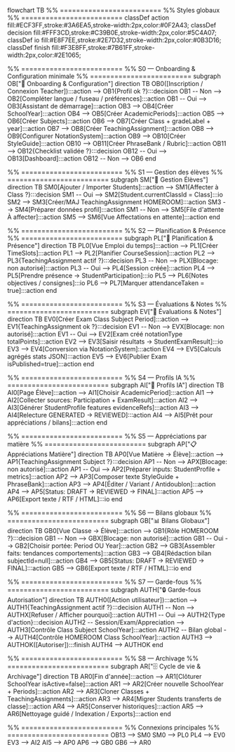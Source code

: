flowchart TB
  %% =========================
  %% Styles globaux
  %% =========================
  classDef action fill:#ECF3FF,stroke:#3A6EA5,stroke-width:2px,color:#0F2A43;
  classDef decision fill:#FFF3CD,stroke:#C39B0E,stroke-width:2px,color:#5C4A07;
  classDef io fill:#E8F7EE,stroke:#2E7D32,stroke-width:2px,color:#0B3D16;
  classDef finish fill:#F3E8FF,stroke:#7B61FF,stroke-width:2px,color:#2E1065;

  %% =========================
  %% S0 — Onboarding & Configuration minimale
  %% =========================
  subgraph OB["🚀 Onboarding & Configuration"]
    direction TB
    OB0([Inscription / Connexion Teacher]):::action --> OB1{Profil ok ?}:::decision
    OB1 -- Non --> OB2[Compléter langue / fuseau / préférences]:::action
    OB1 -- Oui --> OB3[Assistant de démarrage]:::action
    OB3 --> OB4[Créer SchoolYear]:::action
    OB4 --> OB5[Créer AcademicPeriods]:::action
    OB5 --> OB6[Créer Subjects]:::action
    OB6 --> OB7[Créer Class + gradeLabel + year]:::action
    OB7 --> OB8[Créer TeachingAssignment]:::action
    OB8 --> OB9[Configurer NotationSystem]:::action
    OB9 --> OB10[Créer StyleGuide]:::action
    OB10 --> OB11[Créer PhraseBank / Rubric]:::action
    OB11 --> OB12{Checklist validée ?}:::decision
    OB12 -- Oui --> OB13[Dashboard]:::action
    OB12 -- Non --> OB6
  end

  %% =========================
  %% S1 — Gestion des élèves
  %% =========================
  subgraph SM["👥 Gestion Élèves"]
    direction TB
    SM0[Ajouter / Importer Students]:::action --> SM1{Affecter à Class ?}:::decision
    SM1 -- Oui --> SM2[Student.currentClassId = Class]:::io
    SM2 --> SM3[Créer/MAJ TeachingAssignment HOMEROOM]:::action
    SM3 --> SM4[Préparer données profil]:::action
    SM1 -- Non --> SM5[File d'attente À affecter]:::action
    SM5 --> SM6[Vue Affectations en attente]:::action
  end

  %% =========================
  %% S2 — Planification & Présence
  %% =========================
  subgraph PL["📅 Planification & Présence"]
    direction TB
    PL0[Vue Emploi du temps]:::action --> PL1[Créer TimeSlots]:::action
    PL1 --> PL2[Planifier CourseSession]:::action
    PL2 --> PL3{TeachingAssignment actif ?}:::decision
    PL3 -- Non --> PLX[Blocage: non autorisé]:::action
    PL3 -- Oui --> PL4[Session créée]:::action
    PL4 --> PL5[Prendre présence → StudentParticipation]:::io
    PL5 --> PL6[Notes objectives / consignes]:::io
    PL6 --> PL7[Marquer attendanceTaken = true]:::action
  end

  %% =========================
  %% S3 — Évaluations & Notes
  %% =========================
  subgraph EV["📝 Évaluations & Notes"]
    direction TB
    EV0[Créer Exam Class Subject Period]:::action --> EV1{TeachingAssignment ok ?}:::decision
    EV1 -- Non --> EVX[Blocage: non autorisé]:::action
    EV1 -- Oui --> EV2[Exam créé notationType totalPoints]:::action
    EV2 --> EV3[Saisir résultats → StudentExamResult]:::io
    EV3 --> EV4[Conversion via NotationSystem]:::action
    EV4 --> EV5[Calculs agrégés stats JSON]:::action
    EV5 --> EV6[Publier Exam isPublished=true]:::action
  end

  %% =========================
  %% S4 — Profils IA
  %% =========================
  subgraph AI["🤖 Profils IA"]
    direction TB
    AI0[Page Élève]:::action --> AI1[Choisir AcademicPeriod]:::action
    AI1 --> AI2[Collecter sources: Participation + ExamResult]:::action
    AI2 --> AI3[Générer StudentProfile features evidenceRefs]:::action
    AI3 --> AI4[Relecture GENERATED → REVIEWED]:::action
    AI4 --> AI5[Prêt pour appréciations / bilans]:::action
  end

  %% =========================
  %% S5 — Appréciations par matière
  %% =========================
  subgraph AP["📋 Appréciations Matière"]
    direction TB
    AP0[Vue Matière → Élève]:::action --> AP1{TeachingAssignment Subject ?}:::decision
    AP1 -- Non --> APX[Blocage: non autorisé]:::action
    AP1 -- Oui --> AP2[Préparer inputs: StudentProfile + metrics]:::action
    AP2 --> AP3[Composer texte StyleGuide + PhraseBank]:::action
    AP3 --> AP4[Éditer / Variant / Antidoublon]:::action
    AP4 --> AP5[Status: DRAFT → REVIEWED → FINAL]:::action
    AP5 --> AP6[Export texte / RTF / HTML]:::io
  end

  %% =========================
  %% S6 — Bilans globaux
  %% =========================
  subgraph GB["📊 Bilans Globaux"]
    direction TB
    GB0[Vue Classe → Élève]:::action --> GB1{Rôle HOMEROOM ?}:::decision
    GB1 -- Non --> GBX[Blocage: non autorisé]:::action
    GB1 -- Oui --> GB2[Choisir portée: Period OU Year]:::action
    GB2 --> GB3[Assembler faits: tendances comportements]:::action
    GB3 --> GB4[Rédaction bilan subjectId=null]:::action
    GB4 --> GB5[Status: DRAFT → REVIEWED → FINAL]:::action
    GB5 --> GB6[Export texte / RTF / HTML]:::io
  end

  %% =========================
  %% S7 — Garde-fous
  %% =========================
  subgraph AUTH["🔒 Garde-fous Autorisation"]
    direction TB
    AUTH0([Action utilisateur]):::action --> AUTH1{TeachingAssignment actif ?}:::decision
    AUTH1 -- Non --> AUTHX[Refuser / Afficher pourquoi]:::action
    AUTH1 -- Oui --> AUTH2{Type d'action}:::decision
    AUTH2 -- Session/Exam/Appreciation --> AUTH3[Contrôle Class Subject SchoolYear]:::action
    AUTH2 -- Bilan global --> AUTH4[Contrôle HOMEROOM Class SchoolYear]:::action
    AUTH3 --> AUTHOK([Autoriser]):::finish
    AUTH4 --> AUTHOK
  end

  %% =========================
  %% S8 — Archivage
  %% =========================
  subgraph AR["🗄️ Cycle de vie & Archivage"]
    direction TB
    AR0[Fin d'année]:::action --> AR1[Clôturer SchoolYear isActive=false]:::action
    AR1 --> AR2[Créer nouvelle SchoolYear + Periods]:::action
    AR2 --> AR3[Cloner Classes + TeachingAssignments]:::action
    AR3 --> AR4[Migrer Students transferts de classe]:::action
    AR4 --> AR5[Conserver historiques]:::action
    AR5 --> AR6[Nettoyage guidé / Indexation / Exports]:::action
  end

  %% =========================
  %% Connexions principales
  %% =========================
  OB13 --> SM0
  SM0 --> PL0
  PL4 --> EV0
  EV3 --> AI2
  AI5 --> AP0
  AP6 --> GB0
  GB6 --> AR0